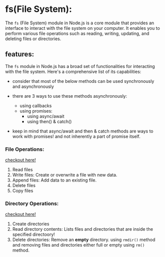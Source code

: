 # fs(File System):
The `fs` (File System) module in Node.js is a core module that provides an interface to interact with the file system on your computer. It enables you to perform various file operations such as reading, writing, updating, and deleting files or directories.

## features:
The `fs` module in Node.js has a broad set of functionalities for interacting with the file system. Here's a comprehensive list of its capabilities:

  * consider that most of the below methods can be used synchronously and asynchronously 
  * there are 3 ways to use these methods asynchronously:
    - using callbacks
    - using promises:
      + using async/await
      + using then() & catch()

  * keep in mind that async/await and then & catch methods are ways to work with promises! and not inherently a part of promise itself.

### File Operations:

[checkout here!](./basicFileOperations/)
1. Read files
2. Write files: Create or overwrite a file with new data.
3. Append files: Add data to an existing file.
4. Delete files
5. Copy files
 
### Directory Operations:

[checkout here!](./directoryOperations/)
1. Create directories
2. Read directory contents: Lists files and directories that are inside the specified directoory!
3. Delete directories: Remove an **empty** directory. using `rmdir()` method and removing files and directories either full or empty using `rm()` method.
